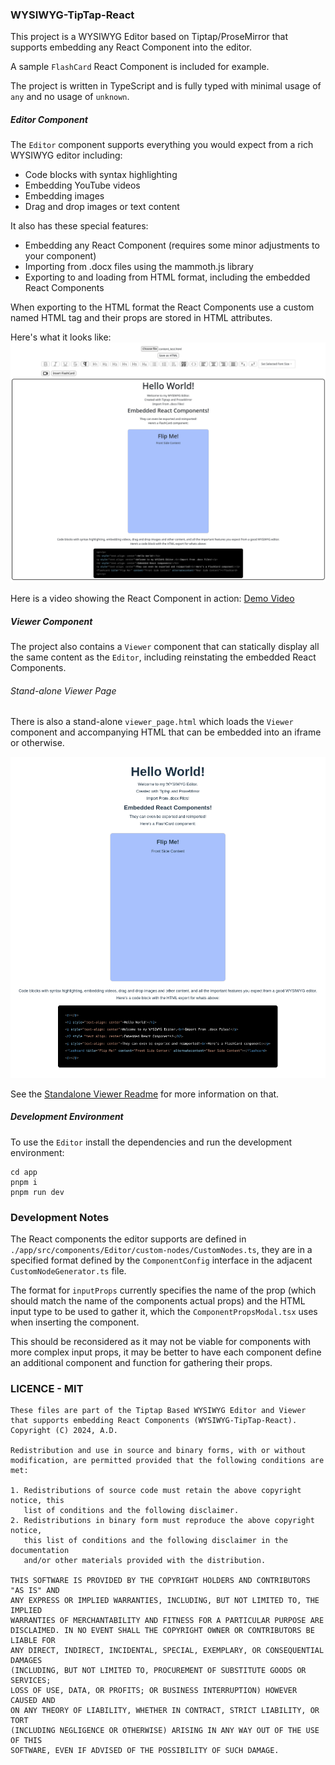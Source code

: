 ### WYSIWYG-TipTap-React

This project is a WYSIWYG Editor based on Tiptap/ProseMirror that supports embedding any React Component into the editor.

A sample `FlashCard` React Component is included for example.

The project is written in TypeScript and is fully typed with minimal usage of `any` and no usage of `unknown`.

##### Editor Component

The `Editor` component supports everything you would expect from a rich WYSIWYG editor including:
 - Code blocks with syntax highlighting
 - Embedding YouTube videos
 - Embedding images
 - Drag and drop images or text content

It also has these special features:
 - Embedding any React Component (requires some minor adjustments to your component)
 - Importing from .docx files using the mammoth.js library
 - Exporting to and loading from HTML format, including the embedded React Components

When exporting to the HTML format the React Components use a custom named HTML tag and their props are stored in HTML attributes.

Here's what it looks like:
![Image of the Editor Component](/docs/editor.png "Editor")

Here is a video showing the React Component in action: [Demo Video](./docs/editor_demo.mp4)

##### Viewer Component
The project also contains a `Viewer` component that can statically display all the same content as the `Editor`, including reinstating the embedded React Components.

###### Stand-alone Viewer Page

There is also a stand-alone `viewer_page.html` which loads the `Viewer` component and accompanying HTML that can be embedded into an iframe or otherwise.

![Image of the Viewer Component](/docs/viewer.png "Viewer")

See the [Standalone Viewer Readme](./app/src/components/Viewer/standalone/README.md) for more information on that.



##### Development Environment

To use the `Editor` install the dependencies and run the development environment:
```
cd app
pnpm i
pnpm run dev
```

### Development Notes

The React components the editor supports are defined in `./app/src/components/Editor/custom-nodes/CustomNodes.ts`, they are in a specified format defined by the `ComponentConfig` interface in the adjacent `CustomNodeGenerator.ts` file.

The format for `inputProps` currently specifies the name of the prop (which should match the name of the components actual props) and the HTML input type to be used to gather it, which the `ComponentPropsModal.tsx` uses when inserting the component.

This should be reconsidered as it may not be viable for components with more complex input props, it may be better to have each component define an additional component and function for gathering their props.


### LICENCE - MIT

```
These files are part of the Tiptap Based WYSIWYG Editor and Viewer
that supports embedding React Components (WYSIWYG-TipTap-React).
Copyright (C) 2024, A.D.

Redistribution and use in source and binary forms, with or without
modification, are permitted provided that the following conditions are met:

1. Redistributions of source code must retain the above copyright notice, this
   list of conditions and the following disclaimer.
2. Redistributions in binary form must reproduce the above copyright notice,
   this list of conditions and the following disclaimer in the documentation
   and/or other materials provided with the distribution.

THIS SOFTWARE IS PROVIDED BY THE COPYRIGHT HOLDERS AND CONTRIBUTORS "AS IS" AND
ANY EXPRESS OR IMPLIED WARRANTIES, INCLUDING, BUT NOT LIMITED TO, THE IMPLIED
WARRANTIES OF MERCHANTABILITY AND FITNESS FOR A PARTICULAR PURPOSE ARE
DISCLAIMED. IN NO EVENT SHALL THE COPYRIGHT OWNER OR CONTRIBUTORS BE LIABLE FOR
ANY DIRECT, INDIRECT, INCIDENTAL, SPECIAL, EXEMPLARY, OR CONSEQUENTIAL DAMAGES
(INCLUDING, BUT NOT LIMITED TO, PROCUREMENT OF SUBSTITUTE GOODS OR SERVICES;
LOSS OF USE, DATA, OR PROFITS; OR BUSINESS INTERRUPTION) HOWEVER CAUSED AND
ON ANY THEORY OF LIABILITY, WHETHER IN CONTRACT, STRICT LIABILITY, OR TORT
(INCLUDING NEGLIGENCE OR OTHERWISE) ARISING IN ANY WAY OUT OF THE USE OF THIS
SOFTWARE, EVEN IF ADVISED OF THE POSSIBILITY OF SUCH DAMAGE.
```